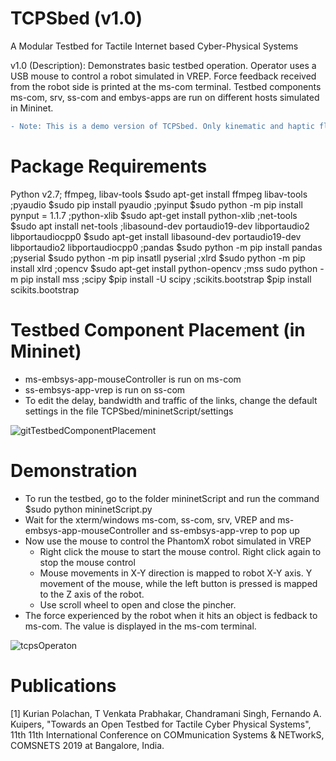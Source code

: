 # TCPSbed (v1.0) 
A Modular Testbed for Tactile Internet based Cyber-Physical Systems

v1.0 (Description): Demonstrates basic testbed operation. Operator uses a USB mouse to control a robot simulated in VREP. Force feedback received from the robot side is printed at the ms-com terminal. Testbed components ms-com, srv, ss-com and embys-apps are run on different  hosts simulated in Mininet.

```diff
- Note: This is a demo version of TCPSbed. Only kinematic and haptic flows are supported in this version, support for other flows will be included soon. Only ms-embsys-app-mouseController and ss-embsys-vrep are supported in this version, support for other embsys-apps will be included soon.
```

# Package Requirements
Python v2.7; ffmpeg, libav-tools $sudo apt-get install ffmpeg libav-tools
;pyaudio $sudo pip install pyaudio
;pyinput $sudo python -m pip install pynput = 1.1.7 
;python-xlib $sudo apt-get install  python-xlib
;net-tools $sudo apt install net-tools
;libasound-dev portaudio19-dev libportaudio2 libportaudiocpp0 $sudo apt-get install libasound-dev portaudio19-dev libportaudio2 libportaudiocpp0
;pandas $sudo python -m pip install pandas
;pyserial $sudo python -m pip insatll pyserial
;xlrd $sudo python -m pip install xlrd
;opencv $sudo apt-get install python-opencv
;mss sudo python -m pip install mss
;scipy $pip install -U scipy
;scikits.bootstrap $pip install scikits.bootstrap

# Testbed Component Placement (in Mininet)
- ms-embsys-app-mouseController is run on ms-com
- ss-embsys-app-vrep is run on ss-com
- To edit the delay, bandwidth and traffic of the links, change the default settings in the file TCPSbed/mininetScript/settings

![gitTestbedComponentPlacement](https://user-images.githubusercontent.com/48801729/75961647-65b4e900-5ee8-11ea-8c83-7cf4760f2347.png)

# Demonstration
- To run the testbed, go to the folder mininetScript and run the command $sudo python mininetScript.py
- Wait for the xterm/windows ms-com, ss-com, srv, VREP and ms-embsys-app-mouseController and ss-embsys-app-vrep to pop up
- Now use the mouse to control the PhantomX robot simulated in VREP
  - Right click the mouse to start the mouse control. Right click again to stop the mouse control
  - Mouse movements in X-Y direction is mapped to robot X-Y axis.  Y  movement  of  the  mouse,  while  the  left  button is pressed is mapped to the Z axis of the robot.
  - Use scroll wheel to open and close the pincher. 
- The force experienced by the robot when it hits an object is fedback to ms-com. The value is displayed in the ms-com terminal. 

![tcpsOperaton](https://user-images.githubusercontent.com/48801729/75965935-89c7f880-5eef-11ea-896b-19dbf08212e5.png)

# Publications
[1] Kurian Polachan, T Venkata Prabhakar, Chandramani Singh, Fernando A. Kuipers, "Towards an Open Testbed for Tactile Cyber Physical Systems", 11th 11th International Conference on COMmunication Systems & NETworkS, COMSNETS 2019 at Bangalore, India.

